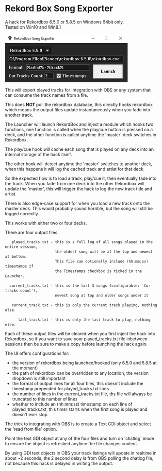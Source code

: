 # Rekord Box Song Exporter
A hack for Rekordbox 6.5.0 or 5.8.5 on Windows 64bit only.  
Tested on Win10 and Win8.1

![Alt text](/launcher.png?raw=true "Launcher")

This will export played tracks for integration with OBS or any system that can
consume the track names from a file.

This does **NOT** poll the rekordbox database, this directly hooks rekordbox which 
means the output files update instantaneously when you fade into another track.

The Launcher will launch RekordBox and inject a module which hooks two functions,
one function is called when the play/cue button is pressed on a deck, and the other 
function is called anytime the 'master' deck switches in Rekordbox.

The play/cue hook will cache each song that is played on any deck into an internal
storage of the hack itself.

The other hook will detect anytime the 'master' switches to another deck, when
this happens it will log the cached track and artist for that deck.

So the expected flow is to load a track, play/cue it, then eventually fade into 
the track. When you fade from one deck into the other Rekordbox will update the 
'master', this will trigger the hack to log the new track title and artist.

There is also edge-case support for when you load a new track onto the master deck.
This would probably sound horrible, but the song will still be logged correctly.

This works with either two or four decks.

There are four output files:

```
   played_tracks.txt - this is a full log of all songs played in the entire session,
                       the oldest song will be at the top and newest at bottom.
                       This file can optionally include (hh:mm:ss) timestamps if
                       the Timestamps checkbox is ticked in the Launcher.
                       
  current_tracks.txt - this is the last 3 songs (configurable: 'Cur tracks count'), 
                       newest song at top and older songs under it
                       
   current_track.txt - this is only the current track playing, nothing else.
   
      last_track.txt - this is only the last track to play, nothing else.
```                    

Each of these output files will be cleared when you first inject the hack into
Rekordbox, so if you want to save your played_tracks.txt file inbetween sessions
then be sure to make a copy before launching the hack again.

The UI offers configurations for:

   - the version of rekordbox being launched/hooked (only 6.5.0 and 5.8.5 at the moment)
   - the path of rekordbox can be overridden to any location, the version dropdown is still important
   - the format of output lines for all four files, this doesn't include the timestamp prepended for played_tracks.txt lines
   - the number of lines in the current_tracks.txt file, ths file will always be truncated to this number of lines
   - whether to include an (hh:mm:ss) timestamp on each line of played_tracks.txt, this timer starts when
     the first song is played and doesn't ever stop.

The trick to integrating with OBS is to create a Text GDI object and select the 
'read from file' option.

Point the text GDI object at any of the four files and turn on 'chatlog' mode to
ensure the object is refreshed anytime the file changes content.

By using GDI text objects in OBS your track listings will update in realtime in about 
~2 seconds, the 2 second delay is from OBS polling the chatlog file, not because this 
hack is delayed in writing the output.
